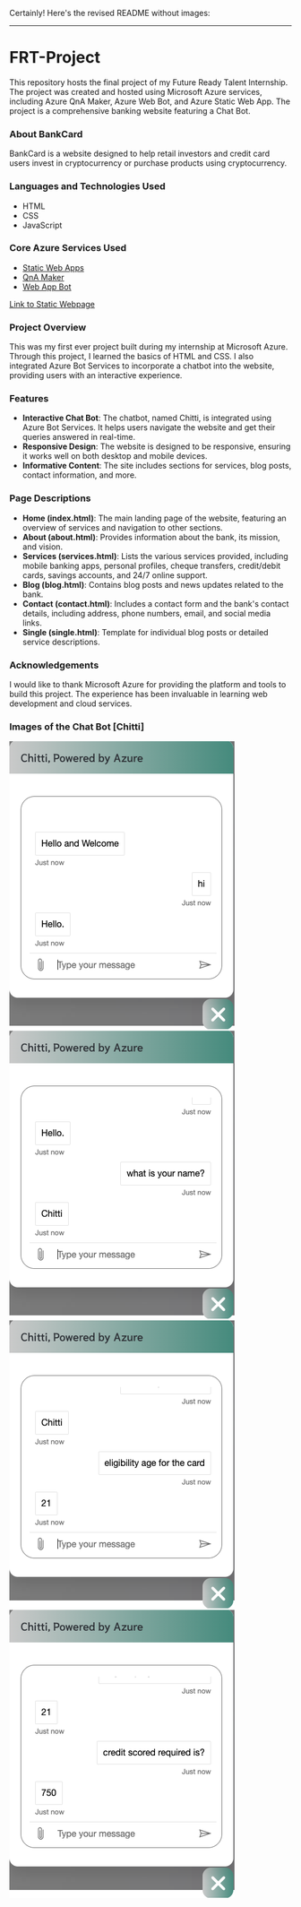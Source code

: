 Certainly! Here's the revised README without images:

---

# FRT-Project

This repository hosts the final project of my Future Ready Talent Internship. The project was created and hosted using Microsoft Azure services, including Azure QnA Maker, Azure Web Bot, and Azure Static Web App. The project is a comprehensive banking website featuring a Chat Bot.

### About BankCard

BankCard is a website designed to help retail investors and credit card users invest in cryptocurrency or purchase products using cryptocurrency.

### Languages and Technologies Used

- HTML
- CSS
- JavaScript

### Core Azure Services Used

- [Static Web Apps](https://azure.microsoft.com/en-us/services/app-service/static/#overview)
- [QnA Maker](https://www.qnamaker.ai/)
- [Web App Bot](https://azure.microsoft.com/en-us/services/bot-services/#get-started)

[Link to Static Webpage](https://delightful-rock-0fd8dd910.1.azurestaticapps.net/)

### Project Overview

This was my first ever project built during my internship at Microsoft Azure. Through this project, I learned the basics of HTML and CSS. I also integrated Azure Bot Services to incorporate a chatbot into the website, providing users with an interactive experience.

### Features

- **Interactive Chat Bot**: The chatbot, named Chitti, is integrated using Azure Bot Services. It helps users navigate the website and get their queries answered in real-time.
- **Responsive Design**: The website is designed to be responsive, ensuring it works well on both desktop and mobile devices.
- **Informative Content**: The site includes sections for services, blog posts, contact information, and more.

### Page Descriptions

- **Home (index.html)**: The main landing page of the website, featuring an overview of services and navigation to other sections.
- **About (about.html)**: Provides information about the bank, its mission, and vision.
- **Services (services.html)**: Lists the various services provided, including mobile banking apps, personal profiles, cheque transfers, credit/debit cards, savings accounts, and 24/7 online support.
- **Blog (blog.html)**: Contains blog posts and news updates related to the bank.
- **Contact (contact.html)**: Includes a contact form and the bank's contact details, including address, phone numbers, email, and social media links.
- **Single (single.html)**: Template for individual blog posts or detailed service descriptions.

### Acknowledgements

I would like to thank Microsoft Azure for providing the platform and tools to build this project. The experience has been invaluable in learning web development and cloud services.

### Images of the Chat Bot [Chitti]

![image](images/chatbot.png)
![image](images/chatbot1.png)
![image](images/chatbot2.png)
![image](images/chatbot3.png)
